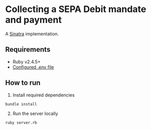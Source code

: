 # Collecting a SEPA Debit mandate and payment

A [Sinatra](http://sinatrarb.com/) implementation.

## Requirements

- Ruby v2.4.5+
- [Configured .env file](../README.md)

## How to run

1. Install required dependencies

```
bundle install
```

2. Run the server locally

```
ruby server.rb
```
